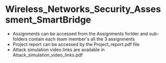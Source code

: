 # Wireless_Networks_Security_Assessment_SmartBridge
- Assignments can be accessed from the Assignments forlder and sub-folders contain each team member's all the 3 assignments
- Project report can be accessed by the Project_report.pdf file
- Attack simulation video links are available in Attack_simulation_video_links.pdf
